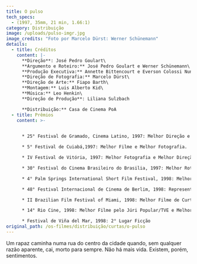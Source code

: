 ```yaml
---
title: O pulso
tech_specs:
  - (1997, 35mm, 21 min, 1.66:1)
category: Distribuição
image: /uploads/pulso-imgr.jpg
image_credits: "Foto por Marcelo Dürst: Werner Schünemann"
details:
  - title: Créditos
    content: |-
      **Direção**: José Pedro Goulart\
      **Argumento e Roteiro:** José Pedro Goulart e Werner Schünemann\
      **Produção Executiva:** Annette Bittencourt e Everson Colossi Nunes\
      **Direção de Fotografia:** Marcelo Dürst\
      **Direção de Arte:** Fiapo Barth\
      **Montagem:** Luis Alberto Kid\
      **Música:** Leo Henkin\
      **Direção de Produção**: Liliana Sulzbach

      **Distribuição:** Casa de Cinema PoA
  - title: Prêmios
    content: >-
      

      * 25° Festival de Gramado, Cinema Latino, 1997: Melhor Direção e Melhor Direção de Arte

      * 5° Festival de Cuiabá,1997: Melhor Filme e Melhor Fotografia.

      * IV Festival de Vitória, 1997: Melhor Fotografia e Melhor Direção de Arte.

      * 30° Festival do Cinema Brasileiro do Brasilia, 1997: Melhor Roteiro e Melhor Edição de Som

      * 4° Palm Springs International Short Film Festival, 1998: Melhor Filme de Ficção com mais de 15 minutos

      * 48° Festival Internacional de Cinema de Berlim, 1998: Representante brasileiro de curta-metragem na mostra Panorama

      * II Brazilian Film Festival of Miami, 1998: Melhor Filme de Curta-Metragem.

      * 14° Rio Cine, 1998: Melhor Filme pelo Júri Popular/TVE e Melhor Filme de Curta-Metragem.

      * Festival de Viña del Mar, 1998: 2° Lugar Ficção
original_path: /os-filmes/distribuição/curtas/o-pulso
---
```

Um rapaz caminha numa rua do centro da cidade quando, sem qualquer razão aparente, cai, morto para sempre. Não há mais vida. Existem, porém, sentimentos.